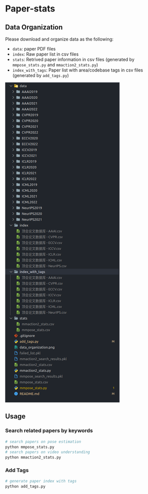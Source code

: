 # Paper-stats

## Data Organization

Please download and organize data as the following:

- `data`: paper PDF files
- `index`: Raw paper list in csv files
- `stats`: Retrived paper information in csv files (generated by `mmpose_stats.py` and `mmaction2_stats.py`)
- `index_with_tags`: Paper list with area/codebase tags in csv files (generated by `add_tags.py`)

![img](./data_organization.png)

## Usage

### Search related papers by keywords

```bash
# search papers on pose estimation
python mmpose_stats.py
# search papers on video understanding
python mmaction2_stats.py
```

### Add Tags

```bash
# generate paper index with tags
python add_tags.py
```